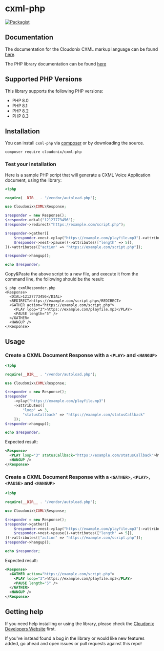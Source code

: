 # cxml-php
[![Packagist](https://img.shields.io/packagist/cloudonix/cxml-php/sdk.svg)](https://packagist.org/packages/cloudonix/cxml-php)

## Documentation

The documentation for the Cloudonix CXML markup language can be found [here](https://developers.cloudonix.com/cxml).

The PHP library documentation can be found [here](https://developers.cloudonix.com/libraries/cxml-php)

## Supported PHP Versions

This library supports the following PHP versions:
- PHP 8.0
- PHP 8.1
- PHP 8.2
- PHP 8.3

## Installation

You can install `cxml-php` via [composer](https://getcomposer.org/) or by downloading the source.

```shell
composer require cloudonix/cxml-php
```

### Test your installation
Here is a sample PHP script that will generate a CXML Voice Application document, using the library:

```php
<?php

require(__DIR__ . "/vendor/autoload.php");

use Cloudonix\CXML\Response;

$responder = new Response();
$responder->dial("12127773456");
$responder->redirect("https://example.com/script.php");

$responder->gather([
    $responder->nest->play("https://example.com/playfile.mp3")->attributes(["loop" => 3]),
    $responder->nest->pause()->attributes(["length" => 5]),
])->attributes(["action" => "https://example.com/script.php"]);

$responder->hangup();

echo $responder;
```

Copy&Paste the above script to a new file, and execute it from the command line, the following should be the result:

```shell
$ php cxmlResponder.php 
<Response>
  <DIAL>12127773456</DIAL>
  <REDIRECT>https://example.com/script.php</REDIRECT>
  <GATHER action="https://example.com/script.php">
    <PLAY loop="3">https://example.com/playfile.mp3</PLAY>
    <PAUSE length="5" />
  </GATHER>
  <HANGUP />
</Response>
```
## Usage

### Create a CXML Document Response with a `<PLAY>` and `<HANGUP>`
```php
<?php

require(__DIR__ . "/vendor/autoload.php");

use Cloudonix\CXML\Response;

$responder = new Response();
$responder
    ->play("https://example.com/playfile.mp3")
    ->attributes([
        "loop" => 3,
        "statusCallback" => "https://example.com/statusCallback"
    ]);
$responder->hangup();

echo $responder;
```

Expected result:
```xml
<Response>
  <PLAY loop="3" statusCallback="https://example.com/statusCallback">https://example.com/playfile.mp3</PLAY>
  <HANGUP />
</Response>
```

### Create a CXML Document Response with a `<GATHER>`, `<PLAY>`, `<PAUSE>` and `<HANGUP>`
```php
<?php

require(__DIR__ . "/vendor/autoload.php");

use Cloudonix\CXML\Response;

$responder = new Response();
$responder->gather([
    $responder->nest->play("https://example.com/playfile.mp3")->attributes(["loop" => 3]),
    $responder->nest->pause()->attributes(["length" => 5]),
])->attributes(["action" => "https://example.com/script.php"]);
$responder->hangup();

echo $responder;
```

Expected result:
```xml
<Response>
  <GATHER action="https://example.com/script.php">
    <PLAY loop="3">https://example.com/playfile.mp3</PLAY>
    <PAUSE length="5" />
  </GATHER>
  <HANGUP />
</Response>
```

## Getting help

If you need help installing or using the library, please check the [Cloudonix Developers Website](https://developers.cloudonix.com) first.

If you've instead found a bug in the library or would like new features added, go ahead and open issues or pull requests against this repo!

[CXML]: https://developers.cloudonix.com/cxml
[libdocs]: https://developers.cloudonix.com/libraries/cxml-php